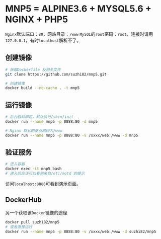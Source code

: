 # MNP5 = ALPINE3.6 + MYSQL5.6 + NGINX + PHP5

`Nginx`默认端口：`80`，网站目录：`/www`
`MySQL`的`root`密码：`root`，连接时请用`127.0.0.1`，有时`localhost`解析不了。

## 创建镜像
```bash
# 获取Dockerfile 及相关文件
git clone https://github.com/suzhi82/mnp5.git

# 创建镜像
docker build --no-cache . -t mnp5
```

## 运行镜像
```bash
# 后台启动即可，默认执行/sbin/init
docker run --name mnp5 -p 8888:80 -d mnp5

# Nginx 默认的站点路径为/www
docker run --name mnp5 -p 8888:80 -v /xxxx/web:/www -d mnp5
```

## 验证服务
```bash
# 进入容器
docker exec -it mnp5 bash
# 进入后应该可以看到来自/etc/motd 的提示
```
访问`localhost:8888`可看到演示页面。

## DockerHub
另一个获取该`Docker`镜像的途径
```bash
docker pull suzhi82/mnp5
# 或者直接运行
docker run --name mnp5 -p 8888:80 -v /xxxx/web:/www -d suzhi82/mnp5
```